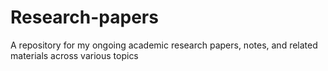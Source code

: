 # Research-papers
A repository for my ongoing academic research papers, notes, and related materials across various topics
